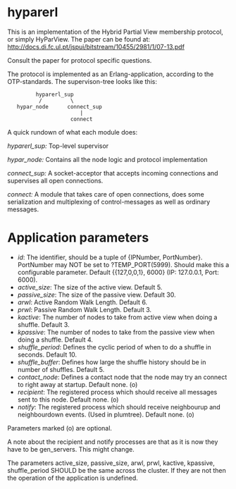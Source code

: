 hyparerl
========
This is an implementation of the Hybrid Partial View membership protocol, or simply HyParView.
The paper can be found at: http://docs.di.fc.ul.pt/jspui/bitstream/10455/2981/1/07-13.pdf

Consult the paper for protocol specific questions.

The protocol is implemented as an Erlang-application, according to the OTP-standards. The supervison-tree looks like this:

             hyparerl_sup
              /         \
       hypar_node      connect_sup
                           |
                        connect

A quick rundown of what each module does:

*hyparerl_sup:*
        Top-level supervisor


*hypar_node:*
        Contains all the node logic and protocol implementation


*connect_sup:*
        A socket-acceptor that accepts incoming connections and supervises all open connections.


*connect:*
        A module that takes care of open connections, does some serialization and multiplexing of control-messages as well as ordinary messages.


Application parameters
=======================
* *id*: The identifier, should be a tuple of {IPNumber, PortNumber}. PortNumber may NOT be set to ?TEMP_PORT(5999). Should make this a configurable parameter. Default {{127,0,0,1}, 6000} (IP: 127.0.0.1, Port: 6000).
* *active_size*: The size of the active view. Default 5.
* *passive_size*: The size of the passive view. Default 30.
* *arwl*: Active Random Walk Length. Default 6.
* *prwl*: Passive Random Walk Length. Default 3.
* *kactive*: The number of nodes to take from active view when doing a shuffle. Default 3.
* *kpassive*: The number of nodes to take from the passive view when doing a shuffle. Default 4.
* *shuffle_period*: Defines the cyclic period of when to do a shuffle in seconds. Default 10.
* *shuffle_buffer*: Defines how large the shuffle history should be in number of shuffles. Default 5.
* *contact_node*: Defines a contact node that the node may try an connect to right away at startup. Default none. (o)
* *recipient*: The registered process which should receive all messages sent to this node. Default none. (o)
* *notify*: The registered process which should receive neighbourup and neighbourdown events. (Used in plumtree). Default none. (o)

Parameters marked (o) are optional.

A note about the recipient and notify processes are that as it is now they have to be gen_servers. This might change.

The parameters active_size, passive_size, arwl, prwl, kactive, kpassive, shuffle_period SHOULD be the same across the cluster. If they are not then the operation of the application is undefined.